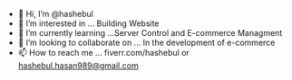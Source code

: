- 👋 Hi, I’m @hashebul
- 👀 I’m interested in ... Building Website
- 🌱 I’m currently learning ...Server Control and E-commerce Managment 
- 💞️ I’m looking to collaborate on ... In the development of e-commerce
- 📫 How to reach me ... fiverr.com/hashebul or hashebul.hasan989@gmail.com
<!---
hashebul/hashebul is a ✨ special ✨ repository because its `README.md` (this file) appears on your GitHub profile.
You can click the Preview link to take a look at your changes.
--->
